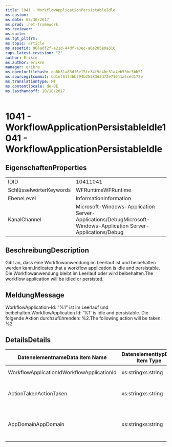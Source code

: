 ```yaml
---
title: 1041 - WorkflowApplicationPersistableIdle
ms.custom: 
ms.date: 03/30/2017
ms.prod: .net-framework
ms.reviewer: 
ms.suite: 
ms.tgt_pltfrm: 
ms.topic: article
ms.assetid: 966adf2f-e21d-44df-a3ec-a8e285e0a316
caps.latest.revision: "2"
author: Erikre
ms.author: erikre
manager: erikre
ms.openlocfilehash: ea6b31a83df6e15fe34f9e4be31a4eb53bc5bb51
ms.sourcegitcommit: bd1ef61f4bb794b25383d3d72e71041a5ced172e
ms.translationtype: MT
ms.contentlocale: de-DE
ms.lasthandoff: 10/18/2017
---
```

# <a name="1041---workflowapplicationpersistableidle"></a><span data-ttu-id="e6395-102">1041 - WorkflowApplicationPersistableIdle</span><span class="sxs-lookup"><span data-stu-id="e6395-102">1041 - WorkflowApplicationPersistableIdle</span></span>
## <a name="properties"></a><span data-ttu-id="e6395-103">Eigenschaften</span><span class="sxs-lookup"><span data-stu-id="e6395-103">Properties</span></span>  
  
|||  
|-|-|  
|<span data-ttu-id="e6395-104">ID</span><span class="sxs-lookup"><span data-stu-id="e6395-104">ID</span></span>|<span data-ttu-id="e6395-105">1041</span><span class="sxs-lookup"><span data-stu-id="e6395-105">1041</span></span>|  
|<span data-ttu-id="e6395-106">Schlüsselwörter</span><span class="sxs-lookup"><span data-stu-id="e6395-106">Keywords</span></span>|<span data-ttu-id="e6395-107">WFRuntime</span><span class="sxs-lookup"><span data-stu-id="e6395-107">WFRuntime</span></span>|  
|<span data-ttu-id="e6395-108">Ebene</span><span class="sxs-lookup"><span data-stu-id="e6395-108">Level</span></span>|<span data-ttu-id="e6395-109">Information</span><span class="sxs-lookup"><span data-stu-id="e6395-109">Information</span></span>|  
|<span data-ttu-id="e6395-110">Kanal</span><span class="sxs-lookup"><span data-stu-id="e6395-110">Channel</span></span>|<span data-ttu-id="e6395-111">Microsoft-Windows-Application Server-Applications/Debug</span><span class="sxs-lookup"><span data-stu-id="e6395-111">Microsoft-Windows-Application Server-Applications/Debug</span></span>|  
  
## <a name="description"></a><span data-ttu-id="e6395-112">Beschreibung</span><span class="sxs-lookup"><span data-stu-id="e6395-112">Description</span></span>  
 <span data-ttu-id="e6395-113">Gibt an, dass eine Workflowanwendung im Leerlauf ist und beibehalten werden kann.</span><span class="sxs-lookup"><span data-stu-id="e6395-113">Indicates that a workflow application is idle and persistable.</span></span> <span data-ttu-id="e6395-114">Die Workflowanwendung bleibt im Leerlauf oder wird beibehalten.</span><span class="sxs-lookup"><span data-stu-id="e6395-114">The workflow application will be idled or persisted.</span></span>  
  
## <a name="message"></a><span data-ttu-id="e6395-115">Meldung</span><span class="sxs-lookup"><span data-stu-id="e6395-115">Message</span></span>  
 <span data-ttu-id="e6395-116">WorkflowApplication-Id: "%1" ist im Leerlauf und beibehalten.</span><span class="sxs-lookup"><span data-stu-id="e6395-116">WorkflowApplication Id: '%1' is idle and persistable.</span></span>  <span data-ttu-id="e6395-117">Die folgende Aktion durchzuführenden: %2.</span><span class="sxs-lookup"><span data-stu-id="e6395-117">The following action will be taken: %2.</span></span>  
  
## <a name="details"></a><span data-ttu-id="e6395-118">Details</span><span class="sxs-lookup"><span data-stu-id="e6395-118">Details</span></span>  
  
|<span data-ttu-id="e6395-119">Datenelementname</span><span class="sxs-lookup"><span data-stu-id="e6395-119">Data Item Name</span></span>|<span data-ttu-id="e6395-120">Datenelementtyp</span><span class="sxs-lookup"><span data-stu-id="e6395-120">Data Item Type</span></span>|<span data-ttu-id="e6395-121">Beschreibung</span><span class="sxs-lookup"><span data-stu-id="e6395-121">Description</span></span>|  
|--------------------|--------------------|-----------------|  
|<span data-ttu-id="e6395-122">WorkflowApplicationId</span><span class="sxs-lookup"><span data-stu-id="e6395-122">WorkflowApplicationId</span></span>|<span data-ttu-id="e6395-123">xs:string</span><span class="sxs-lookup"><span data-stu-id="e6395-123">xs:string</span></span>|<span data-ttu-id="e6395-124">Die Workflowanwendungs-ID</span><span class="sxs-lookup"><span data-stu-id="e6395-124">The workflow application id</span></span>|  
|<span data-ttu-id="e6395-125">ActionTaken</span><span class="sxs-lookup"><span data-stu-id="e6395-125">ActionTaken</span></span>|<span data-ttu-id="e6395-126">xs:string</span><span class="sxs-lookup"><span data-stu-id="e6395-126">xs:string</span></span>|<span data-ttu-id="e6395-127">Die Aktion, die für die Workflowanwendung ausgeführt wird.</span><span class="sxs-lookup"><span data-stu-id="e6395-127">The action that will be taken on the workflow application.</span></span>|  
|<span data-ttu-id="e6395-128">AppDomain</span><span class="sxs-lookup"><span data-stu-id="e6395-128">AppDomain</span></span>|<span data-ttu-id="e6395-129">xs:string</span><span class="sxs-lookup"><span data-stu-id="e6395-129">xs:string</span></span>|<span data-ttu-id="e6395-130">Die von AppDomain.CurrentDomain.FriendlyName zurückgegebene Zeichenfolge.</span><span class="sxs-lookup"><span data-stu-id="e6395-130">The string returned by AppDomain.CurrentDomain.FriendlyName.</span></span>|

